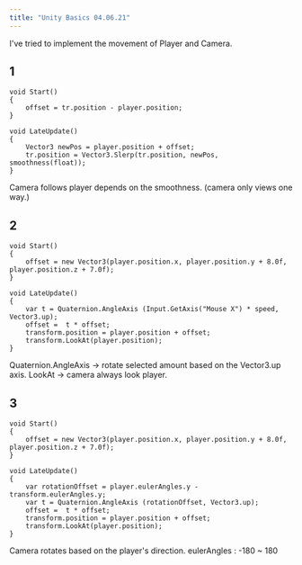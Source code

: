 ```yaml
---
title: "Unity Basics 04.06.21"
---
```

I've tried to implement the movement of Player and Camera.

## 1 ##
```
void Start()
{
    offset = tr.position - player.position;
}

void LateUpdate()
{
    Vector3 newPos = player.position + offset;
    tr.position = Vector3.Slerp(tr.position, newPos, smoothness(float));
}
```

Camera follows player depends on the smoothness. (camera only views one way.)


## 2 ##
```
void Start()
{
    offset = new Vector3(player.position.x, player.position.y + 8.0f, player.position.z + 7.0f);
}

void LateUpdate()
{
    var t = Quaternion.AngleAxis (Input.GetAxis("Mouse X") * speed, Vector3.up);
    offset =  t * offset;
    transform.position = player.position + offset; 
    transform.LookAt(player.position);
}
```
Quaternion.AngleAxis -> rotate selected amount based on the Vector3.up axis.
LookAt -> camera always look player.


## 3 ##
```
void Start()
{
    offset = new Vector3(player.position.x, player.position.y + 8.0f, player.position.z + 7.0f);
}

void LateUpdate()
{
    var rotationOffset = player.eulerAngles.y - transform.eulerAngles.y;
    var t = Quaternion.AngleAxis (rotationOffset, Vector3.up);
    offset =  t * offset;
    transform.position = player.position + offset; 
    transform.LookAt(player.position);
}
```
Camera rotates based on the player's direction.
eulerAngles : -180 ~ 180 

